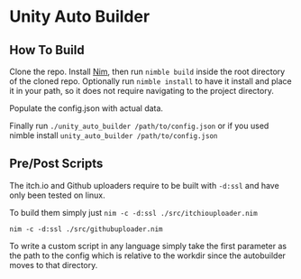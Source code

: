 # Unity Auto Builder

## How To Build

Clone the repo. Install [Nim](https://github.com/dom96/choosenim), then run `nimble build` inside the root directory of the cloned repo.
Optionally run `nimble install` to have it install and place it in your path, so it does not require navigating to the project directory.

Populate the config.json with actual data.

Finally run `./unity_auto_builder /path/to/config.json`
or if you used nimble install
`unity_auto_builder /path/to/config.json`

## Pre/Post Scripts
The itch.io and Github uploaders require to be built with `-d:ssl` and have only been tested on linux.

To build them simply just 
`nim -c -d:ssl ./src/itchiouploader.nim`

`nim -c -d:ssl ./src/githubuploader.nim`

To write a custom script in any language simply take the first parameter as the path to the config which is relative to the workdir since the autobuilder moves to that directory.